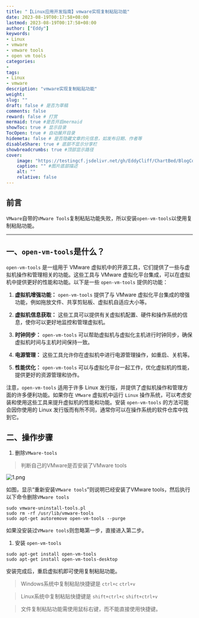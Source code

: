 ```yaml
---
title: "【Linux应用开发指南】vmware实现复制粘贴功能"
date: 2023-08-19T00:17:58+08:00
lastmod: 2023-08-19T00:17:58+08:00
author: ["Eddy"]
keywords: 
- Linux
- vmware
- vmware tools
- open vm tools
categories: 
- 
tags: 
- Linux
- vmware
description: "vmware实现复制粘贴功能"
weight:
slug: ""
draft: false # 是否为草稿
comments: false
reward: false # 打赏
mermaid: true #是否开启mermaid
showToc: true # 显示目录
TocOpen: true # 自动展开目录
hidemeta: false # 是否隐藏文章的元信息，如发布日期、作者等
disableShare: true # 底部不显示分享栏
showbreadcrumbs: true #顶部显示路径
cover:
    image: "https://testingcf.jsdelivr.net/gh/EddyCliff/ChartBed/BlogCover/linux.png" #图片路径例如：posts/tech/123/123.png
    caption: "" #图片底部描述
    alt: ""
    relative: false
---
```

## 前言

`VMware`自带的`VMware Tools`复制粘贴功能失败，所以安装`open-vm-tools`以使用复制粘贴功能。

---

## 一、`open-vm-tools`是什么？

`open-vm-tools` 是一组用于 VMware 虚拟机中的开源工具，它们提供了一些与虚拟机操作和管理相关的功能。这些工具与 VMware 虚拟化平台集成，可以在虚拟机中提供更好的性能和功能。以下是一些 `open-vm-tools` 提供的功能：

1. **虚拟机增强功能：** `open-vm-tools` 提供了与 VMware 虚拟化平台集成的增强功能，例如拖放文件、共享剪贴板、虚拟机自适应大小等。

2. **虚拟机信息获取：** 这些工具可以提供有关虚拟机配置、硬件和操作系统的信息，使你可以更好地监控和管理虚拟机。

3. **时钟同步：** `open-vm-tools` 可以帮助虚拟机与虚拟化主机进行时钟同步，确保虚拟机时间与主机时间保持一致。

4. **电源管理：** 这些工具允许你在虚拟机中进行电源管理操作，如重启、关机等。

5. **性能优化：** `open-vm-tools` 可以与虚拟化平台一起工作，优化虚拟机的性能，提供更好的资源管理和协作。

注意，`open-vm-tools` 适用于许多 Linux 发行版，并提供了虚拟机操作和管理方面的许多便利功能。如果你在 `VMware` 虚拟机中运行 `Linux` 操作系统，可以考虑安装和使用这些工具来提升虚拟机的性能和功能。安装 `open-vm-tools` 的方法可能会因你使用的 Linux 发行版而有所不同，通常你可以在操作系统的软件仓库中找到它。

## 二、操作步骤

1. 删除`VMware-tools`

> 判断自己的VMware是否安装了VMware tools

![1.png](https://cdn.jsdelivr.net/gh/EddyCliff/ChartBed/Linux_vmware_copy_and_paste/1.png)

如图，显示“重新安装`VMware tools`”则说明已经安装了VMware tools，然后执行以下命令删除`VMware tools`

```Shell
sudo vmware-uninstall-tools.pl
sudo rm -rf /usr/lib/vmware-tools
sudo apt-get autoremove open-vm-tools --purge
```

如果没安装过`VMware tools`则忽略第一步，直接进入第二步。



1. 安装 `open-vm-tools`

```Shell
sudo apt-get install open-vm-tools
sudo apt-get install open-vm-tools-desktop
```

安装完成后，重启虚拟机即可使用复制粘贴功能。



> Windows系统中复制粘贴快捷键是 `ctrl+c` `ctrl+v`

> Linux系统中复制粘贴快捷键是 `shift+ctrl+c` `shift+ctrl+v`

> 文件复制粘贴功能需使用鼠标右键，而不能直接使用快捷键。



